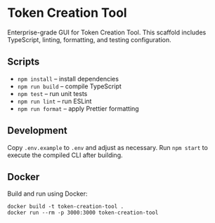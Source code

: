 # Token Creation Tool

Enterprise-grade GUI for Token Creation Tool. This scaffold includes TypeScript, linting, formatting, and testing configuration.

## Scripts
- `npm install` – install dependencies
- `npm run build` – compile TypeScript
- `npm test` – run unit tests
- `npm run lint` – run ESLint
- `npm run format` – apply Prettier formatting

## Development

Copy `.env.example` to `.env` and adjust as necessary. Run `npm start` to execute the compiled CLI after building.

## Docker

Build and run using Docker:

```
docker build -t token-creation-tool .
docker run --rm -p 3000:3000 token-creation-tool
```

